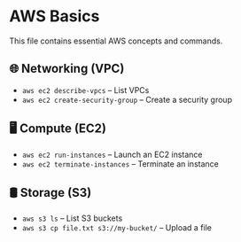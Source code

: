 # AWS Basics  
This file contains essential AWS concepts and commands.  

## 🌐 Networking (VPC)  
- `aws ec2 describe-vpcs` – List VPCs  
- `aws ec2 create-security-group` – Create a security group  

## 🖥️ Compute (EC2)  
- `aws ec2 run-instances` – Launch an EC2 instance  
- `aws ec2 terminate-instances` – Terminate an instance  

## 🛢️ Storage (S3)  
- `aws s3 ls` – List S3 buckets  
- `aws s3 cp file.txt s3://my-bucket/` – Upload a file
